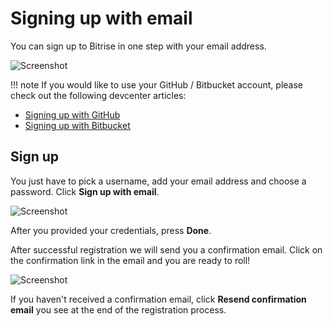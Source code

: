 # Signing up with email

You can sign up to Bitrise in one step with your email address.

![Screenshot](https://github.com/OrganizationDummy/devcenter/tree/acf5f40e38b6dcf6fe62e839a4c04acb31fdebd2/img/signing-up/email-signup.png)

!!! note If you would like to use your GitHub / Bitbucket account, please check out the following devcenter articles:

* [Signing up with GitHub](https://github.com/OrganizationDummy/devcenter/tree/acf5f40e38b6dcf6fe62e839a4c04acb31fdebd2/signing-up/signing-up-with-github/README.md)
* [Signing up with Bitbucket](https://github.com/OrganizationDummy/devcenter/tree/acf5f40e38b6dcf6fe62e839a4c04acb31fdebd2/signing-up/signing-up-with-bitbucket/README.md)

## Sign up

You just have to pick a username, add your email address and choose a password. Click **Sign up with email**.

![Screenshot](https://github.com/OrganizationDummy/devcenter/tree/acf5f40e38b6dcf6fe62e839a4c04acb31fdebd2/img/signing-up/sign-up-credentials.png)

After you provided your credentials, press **Done**.

After successful registration we will send you a confirmation email. Click on the confirmation link in the email and you are ready to roll!

![Screenshot](https://github.com/OrganizationDummy/devcenter/tree/acf5f40e38b6dcf6fe62e839a4c04acb31fdebd2/img/signing-up/confirmation-email.png)

If you haven't received a confirmation email, click **Resend confirmation email** you see at the end of the registration process.

